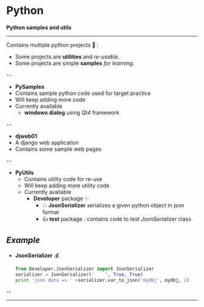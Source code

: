 Python
======

**Python samples and utils**

----

Contains multiple python projects :beers: :
- Some projects are **utilities** and *re-usable*.
- Some projects are simple **samples** *for learning*.
 
--

- **PySamples**
 - Contains sample python code used for target practice
 - Will keep adding more code
 - Currently available
      - **windows dialog** using *Qt4* framework

--

- **djweb01**
 - A django web application
 - Contains some sample web pages

--

- **PyUtils**
    - Contains utility code for re-use
    - Will keep adding more utility code
    - Currently available 
      - **Developer** package :sparkles:
        - :boom: **JsonSerializer** serializes a given python object in json format
        - :thumbsup: **test** package : contains code to test *JsonSerializer* class

*Example*
---
- **JsonSerializer** :moneybag:

  ```python
  from Developer.JsonSerializer import JsonSerializer
  serializer = JsonSerializer('    ', True, True)
  print 'json data => ' +serializer.var_to_json('myObj', myObj, 2)
  ```
--


-----
